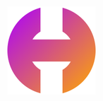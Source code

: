 <center>
<p>
  <a href="https://github.com/hustlejs" rel="noopener">
 <img width=200px height=200px src="./assets/logov2.svg" alt="Project logo"></a>
</p>
</center>
